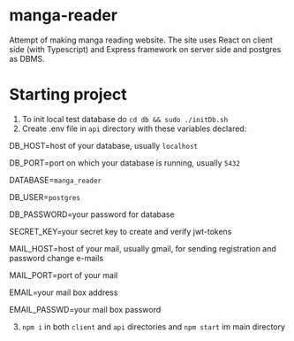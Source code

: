 # manga-reader
Attempt of making manga reading website. The site uses React on client side (with Typescript) and Express framework on server side and postgres as DBMS.

# Starting project
1. To init local test database do ```cd db && sudo ./initDb.sh```
2. Create .env file in ```api``` directory with these variables declared:

DB_HOST=host of your database, usually ```localhost```

DB_PORT=port on which your database is running, usually ```5432```

DATABASE=```manga_reader```

DB_USER=```postgres```

DB_PASSWORD=your password for database

SECRET_KEY=your secret key to create and verify jwt-tokens

MAIL_HOST=host of your mail, usually gmail, for sending registration and password change e-mails

MAIL_PORT=port of your mail

EMAIL=your mail box address

EMAIL_PASSWD=your mail box password

3. ```npm i``` in both ```client``` and ```api``` directories and ```npm start``` im main directory
